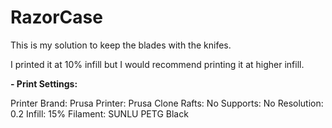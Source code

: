 # RazorCase

This is my solution to keep the blades with the knifes.

I printed it at 10% infill but I would recommend printing it at higher infill.

**- Print Settings:**


Printer Brand: Prusa
Printer: Prusa Clone
Rafts: No
Supports: No
Resolution: 0.2
Infill: 15%
Filament: SUNLU PETG Black
